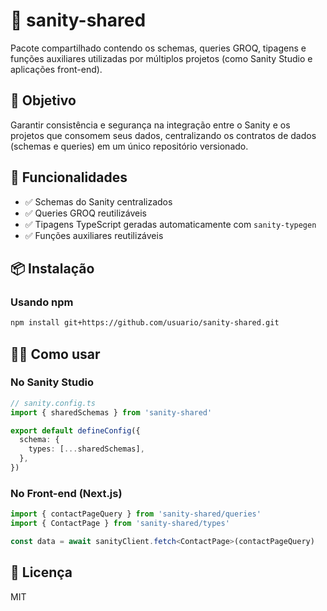 # 🧩 sanity-shared

Pacote compartilhado contendo os schemas, queries GROQ, tipagens e funções auxiliares utilizadas por múltiplos projetos (como Sanity Studio e aplicações front-end).

## 🎯 Objetivo

Garantir consistência e segurança na integração entre o Sanity e os projetos que consomem seus dados, centralizando os contratos de dados (schemas e queries) em um único repositório versionado.

## 🚀 Funcionalidades

- ✅ Schemas do Sanity centralizados  
- ✅ Queries GROQ reutilizáveis  
- ✅ Tipagens TypeScript geradas automaticamente com `sanity-typegen`  
- ✅ Funções auxiliares reutilizáveis  

## 📦 Instalação

### Usando npm

```bash
npm install git+https://github.com/usuario/sanity-shared.git
```

## 🧑‍💻 Como usar

### No Sanity Studio

```ts
// sanity.config.ts
import { sharedSchemas } from 'sanity-shared'

export default defineConfig({
  schema: {
    types: [...sharedSchemas],
  },
})
```

### No Front-end (Next.js)

```ts
import { contactPageQuery } from 'sanity-shared/queries'
import { ContactPage } from 'sanity-shared/types'

const data = await sanityClient.fetch<ContactPage>(contactPageQuery)
```

## 📄 Licença

MIT